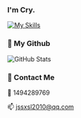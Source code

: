 ### I'm Cry.

[![My Skills](https://skillicons.dev/icons?i=java,go,html,vue,docker,git,vscode,github,idea,linux,md,mysql,nginx,py,redis,vite)](https://skillicons.dev)

### :turtle: My Github

![GitHub Stats](https://github-readme-stats.vercel.app/api?username=Cr-y&count_private=true&show_icons=true)

### :couple: Contact Me

:penguin: 1494289769

:mailbox: jssxsl2010@qq.com
